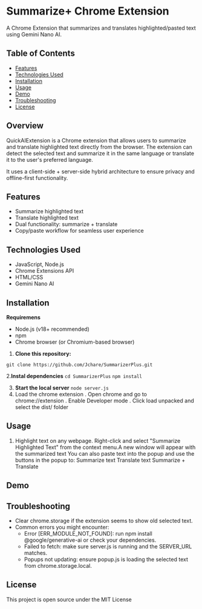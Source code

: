 # Summarize+ Chrome Extension
A Chrome Extension that summarizes and translates highlighted/pasted text using Gemini Nano AI.

## Table of Contents
- [Features](#features)
- [Technologies Used](#technologies-used)
- [Installation](#installation)
- [Usage](#usage)
- [Demo](#demo)
- [Troubleshooting](#troubleshooting)
- [License](#license)

## Overview
QuickAIExtension is a Chrome extension that allows users to summarize and translate highlighted text directly from the browser. The extension can detect the selected text and summarize it in the same language or translate it to the user's preferred language.


It uses a client-side + server-side hybrid architecture to ensure privacy and offline-first functionality.

## Features
- Summarize highlighted text
- Translate highlighted text
- Dual functionality: summarize + translate
- Copy/paste workflow for seamless user experience

## Technologies Used
- JavaScript, Node.js
- Chrome Extensions API
- HTML/CSS
- Gemini Nano AI

## Installation
**Requiremens**
- Node.js (v18+ recommended)
- npm
- Chrome browser (or Chromium-based browser)
1. **Clone this repository:**

```git clone https://github.com/Jchare/SummarizerPlus.git```

2.**Instal dependencies**
```cd SummarizerPlus```
```npm install```

3. **Start the local server**
```node server.js```
4. Load the chrome extension
   . Open chrome and go to chrome://extension
   . Enable Developer mode
   . Click load unpacked and select the dist/ folder

## Usage
1. Highlight text on any webpage.
Right-click and select "Summarize Highlighted Text" from the context menu.A new window will appear with the summarized text
You can also paste text into the popup and use the buttons in the popup to:
Summarize text
Translate text
Summarize + Translate

## Demo
## Troubleshooting
- Clear chrome.storage if the extension seems to show old selected text.
- Common errors you might encounter:
  - Error [ERR_MODULE_NOT_FOUND]:  run npm install @google/generative-ai or check your dependencies.
  - Failed to fetch: make sure server.js is running and the SERVER_URL matches.
  - Popups not updating: ensure popup.js is loading the selected text from chrome.storage.local.

## License
This project is open source under the MIT License
